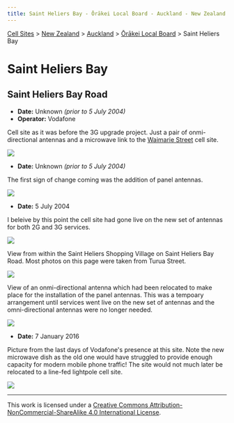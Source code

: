 ```yaml
---
title: Saint Heliers Bay - Ōrākei Local Board - Auckland - New Zealand - Cell Sites
---
```


[Cell Sites](../../../) > [New Zealand](../../) > [Auckland](../) > [Ōrākei Local Board](./) > Saint Heliers Bay

# Saint Heliers Bay

## Saint Heliers Bay Road

* **Date:** Unknown *(prior to 5 July 2004)*
* **Operator:** Vodafone

Cell site as it was before the 3G upgrade project. Just a pair of onmi-directional antennas and a microwave link to
the [Waimarie Street](saint-heliers#waimarie-street) cell site.

![](https://f001.backblazeb2.com/file/CellSites/NZ/AUK/%C5%8Cr%C4%81kei/20171118-193854.jpg)

* **Date:** Unknown *(prior to 5 July 2004)*

The first sign of change coming was the addition of panel antennas.

![](https://f001.backblazeb2.com/file/CellSites/NZ/AUK/%C5%8Cr%C4%81kei/20171118-194022.jpg)

* **Date:** 5 July 2004

I beleive by this point the cell site had gone live on the new set of antennas for both 2G and 3G services.

![](https://f001.backblazeb2.com/file/CellSites/NZ/AUK/%C5%8Cr%C4%81kei/20040705-121514.jpg)

View from within the Saint Heliers Shopping Village on Saint Heliers Bay Road. Most photos on this page were taken from
Turua Street.

![](https://f001.backblazeb2.com/file/CellSites/NZ/AUK/%C5%8Cr%C4%81kei/20040705-121922.jpg)

View of an onmi-directional antenna which had been relocated to make place for the installation of the panel antennas.
This was a tempoary arrangement until services went live on the new set of antennas and the omni-directional antennas
were no longer needed.

![](https://f001.backblazeb2.com/file/CellSites/NZ/AUK/%C5%8Cr%C4%81kei/20040705-122009.jpg)

* **Date:** 7 January 2016

Picture from the last days of Vodafone's presence at this site. Note the new microwave dish as the old one would have
struggled to provide enough capacity for modern mobile phone traffic! The site would not much later be relocated to
a line-fed lightpole cell site.

![](https://f001.backblazeb2.com/file/CellSites/NZ/AUK/%C5%8Cr%C4%81kei/20160107-172217.jpg)

---

This work is licensed under a [Creative Commons Attribution-NonCommercial-ShareAlike 4.0 International License](http://creativecommons.org/licenses/by-nc-sa/4.0/).
